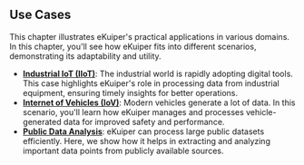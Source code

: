 ## Use Cases

This chapter illustrates eKuiper's practical applications in various domains. In this chapter, you'll see how eKuiper fits into different scenarios, demonstrating its adaptability and utility.

- **[Industrial IoT (IIoT)](iiot.md)**: The industrial world is rapidly adopting digital tools. This case highlights eKuiper's role in processing data from industrial equipment, ensuring timely insights for better operations.
- **[Internet of Vehicles (IoV)](iov.md)**: Modern vehicles generate a lot of data. In this scenario, you'll learn how eKuiper manages and processes vehicle-generated data for improved safety and performance.
- **[Public Data Analysis](public_data_analysis.md)**: eKuiper can process large public datasets efficiently. Here, we show how it helps in extracting and analyzing important data points from publicly available sources.